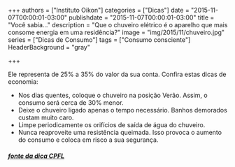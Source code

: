 +++
authors = ["Instituto Oikon"]
categories = ["Dicas"]
date = "2015-11-07T00:00:01-03:00"
publishdate = "2015-11-07T00:00:01-03:00"
title = "Você sabia..."
description = "Que o chuveiro elétrico é o aparelho que mais consome energia em uma residência?"
image = "img/2015/11/chuveiro.jpg"
series = ["Dicas de Consumo"]
tags = ["Consumo consciente"]
HeaderBackground = "gray"

+++



Ele representa de 25% a 35% do valor da sua conta.
Confira estas dicas de economia:

- Nos dias quentes, coloque o chuveiro na posição Verão. Assim, o consumo será cerca de 30% menor.
- Deixe o chuveiro ligado apenas o tempo necessário. Banhos demorados custam muito caro.
- Limpe periodicamente os orifícios de saída de água do chuveiro.
- Nunca reaproveite uma resistência queimada. Isso provoca o aumento do consumo e coloca em risco a sua segurança.





##### [fonte da dica CPFL](http://www.cpfl.com.br/energias-sustentaveis/eficiencia-energetica/uso-consciente/dicas-de-consumo/Paginas/default.aspx)
